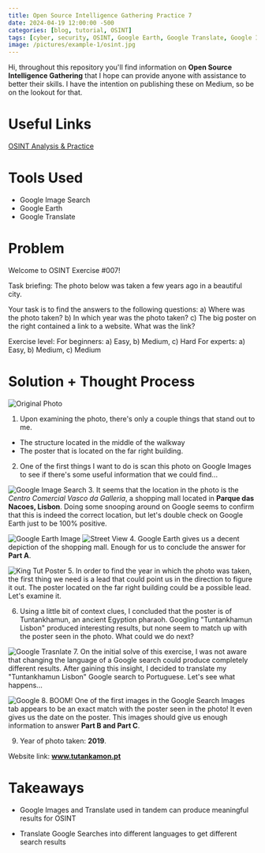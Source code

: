 ```yaml
---
title: Open Source Intelligence Gathering Practice 7
date: 2024-04-19 12:00:00 -500
categories: [blog, tutorial, OSINT]
tags: [cyber, security, OSINT, Google Earth, Google Translate, Google Image Search]
image: /pictures/example-1/osint.jpg
---
```



Hi, throughout this repository you'll find information on **Open Source Intelligence Gathering** that I hope can provide anyone with assistance to better their skills. I have the intention on publishing these on Medium, so be on the lookout for that.


# Useful Links
[OSINT Analysis & Practice](https://gralhix.com/)

# Tools Used

- Google Image Search
- Google Earth
- Google Translate


# Problem

Welcome to OSINT Exercise #007!

Task briefing:
The photo below was taken a few years ago in a beautiful city.

Your task is to find the answers to the following questions:
a) Where was the photo taken?
b) In which year was the photo taken?
c) The big poster on the right contained a link to a website. What was the link?



Exercise level:
For beginners: a) Easy, b) Medium, c) Hard
For experts: a) Easy, b) Medium, c) Medium

# Solution + Thought Process

![Original Photo](/pictures/example_7/osint-exercise-007-big-picture.png)
1. Upon examining the photo, there's only a couple things that stand out to me.
 - The structure located in the middle of the walkway
 - The poster that is located on the far right building.


2. One of the first things I want to do is scan this photo on Google Images to see if there's some useful information that we could find...

![Google Image Search](/pictures/example_7/Google-image.PNG)
3. It seems that the location in the photo is the *Centro Comercial Vasco da Galleria*, a shopping mall located in **Parque das Nacoes, Lisbon**. Doing some snooping around on Google seems to confirm that this is indeed the correct location, but let's double check on Google Earth just to be 100% positive.


![Google Earth Image](/pictures/example_7/Googe-earth-view-1.PNG)
![Street View](/pictures/example_7/street-view-1.PNG)
4. Google Earth gives us a decent depiction of the shopping mall. Enough for us to conclude the answer for **Part A**.

![King Tut Poster](/pictures/example_7/tut.PNG)
5. In order to find the year in which the photo was taken, the first thing we need is a lead that could point us in the direction to figure it out. The poster located on the far right building could be a possible lead. Let's examine it.


6. Using a little bit of context clues, I concluded that the poster is of Tuntankhamun, an ancient Egyption pharaoh. Googling "Tuntankhamun Lisbon" produced interesting results, but none seem to match up with the poster seen in the photo. What could we do next?

![Google Trasnlate](/pictures/example_7/translate.PNG)
7. On the initial solve of this exercise, I was not aware that changing the language of a Google search could produce completely different results. After gaining this insight, I decided to translate my "Tuntankhamun Lisbon" Google search to Portuguese. Let's see what happens...

![Google](/pictures/example_7/proper-search.PNG)
8. BOOM! One of the first images in the Google Search Images tab appears to be an exact match with the poster seen in the photo! It even gives us the date on the poster. This images should give us enough information to answer **Part B and Part C**.


9. Year of photo taken: **2019**.


Website link: **www.tutankamon.pt**








# Takeaways


- Google Images and Translate used in tandem can produce meaningful results for OSINT


- Translate Google Searches into different languages to get different search results










